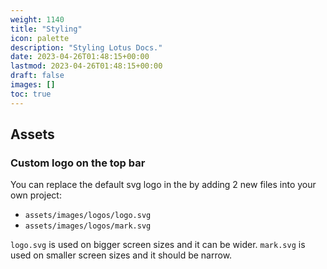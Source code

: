 ```yaml
---
weight: 1140
title: "Styling"
icon: palette
description: "Styling Lotus Docs."
date: 2023-04-26T01:48:15+00:00
lastmod: 2023-04-26T01:48:15+00:00
draft: false
images: []
toc: true
---
```


## Assets
### Custom logo on the top bar
You can replace the default svg logo in the by adding 2 new files into your own project:
* `assets/images/logos/logo.svg`
* `assets/images/logos/mark.svg`

`logo.svg` is used on bigger screen sizes and it can be wider.
`mark.svg` is used on smaller screen sizes and it should be narrow.